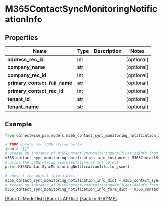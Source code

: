 # M365ContactSyncMonitoringNotificationInfo


## Properties
Name | Type | Description | Notes
------------ | ------------- | ------------- | -------------
**address_rec_id** | **int** |  | [optional] 
**company_name** | **str** |  | [optional] 
**company_rec_id** | **int** |  | [optional] 
**primary_contact_full_name** | **str** |  | [optional] 
**primary_contact_rec_id** | **int** |  | [optional] 
**tenant_id** | **str** |  | [optional] 
**tenant_name** | **str** |  | [optional] 

## Example

```python
from connectwise_psa.models.m365_contact_sync_monitoring_notification_info import M365ContactSyncMonitoringNotificationInfo

# TODO update the JSON string below
json = "{}"
# create an instance of M365ContactSyncMonitoringNotificationInfo from a JSON string
m365_contact_sync_monitoring_notification_info_instance = M365ContactSyncMonitoringNotificationInfo.from_json(json)
# print the JSON string representation of the object
print M365ContactSyncMonitoringNotificationInfo.to_json()

# convert the object into a dict
m365_contact_sync_monitoring_notification_info_dict = m365_contact_sync_monitoring_notification_info_instance.to_dict()
# create an instance of M365ContactSyncMonitoringNotificationInfo from a dict
m365_contact_sync_monitoring_notification_info_form_dict = m365_contact_sync_monitoring_notification_info.from_dict(m365_contact_sync_monitoring_notification_info_dict)
```
[[Back to Model list]](../README.md#documentation-for-models) [[Back to API list]](../README.md#documentation-for-api-endpoints) [[Back to README]](../README.md)


